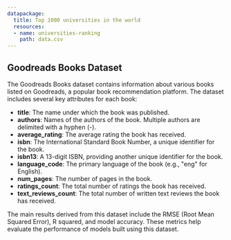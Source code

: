 ```yaml
---
datapackage:
  title: Top 1000 universities in the world
  resources:
  - name: universities-ranking
    path: data.csv
---
```


## Goodreads Books Dataset


The Goodreads Books dataset contains information about various books listed on Goodreads, a popular book recommendation platform. The dataset includes several key attributes for each book:

- **title**: The name under which the book was published.
- **authors**: Names of the authors of the book. Multiple authors are delimited with a hyphen (-).
- **average_rating**: The average rating the book has received.
- **isbn**: The International Standard Book Number, a unique identifier for the book.
- **isbn13**: A 13-digit ISBN, providing another unique identifier for the book.
- **language_code**: The primary language of the book (e.g., "eng" for English).
- **num_pages**: The number of pages in the book.
- **ratings_count**: The total number of ratings the book has received.
- **text_reviews_count**: The total number of written text reviews the book has received.

The main results derived from this dataset include the RMSE (Root Mean Squared Error), R squared, and model accuracy. These metrics help evaluate the performance of models built using this dataset.


